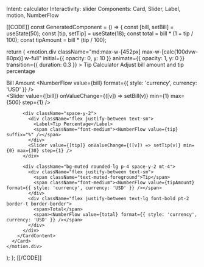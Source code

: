 Intent: calculator
Interactivity: slider
Components: Card, Slider, Label, motion, NumberFlow

[[CODE]]
const GeneratedComponent = () => {
  const [bill, setBill] = useState(50);
  const [tip, setTip] = useState(18);
  const total = bill * (1 + tip / 100);
  const tipAmount = bill * (tip / 100);
  
  return (
    <motion.div
      className="md:max-w-[452px] max-w-[calc(100dvw-80px)] w-full"
      initial={{ opacity: 0, y: 10 }}
      animate={{ opacity: 1, y: 0 }}
      transition={{ duration: 0.3 }}
    >
      <Card className="bg-gradient-to-br from-muted/50 to-muted/30">
        <CardHeader>
          <CardTitle>Tip Calculator</CardTitle>
          <CardDescription>Adjust bill amount and tip percentage</CardDescription>
        </CardHeader>
        <CardContent className="space-y-4">
          <div className="space-y-2">
            <div className="flex justify-between text-sm">
              <Label>Bill Amount</Label>
              <span className="font-medium"><NumberFlow value={bill} format={{ style: 'currency', currency: 'USD' }} /></span>
            </div>
            <Slider value={[bill]} onValueChange={([v]) => setBill(v)} min={1} max={500} step={1} />
          </div>
          
          <div className="space-y-2">
            <div className="flex justify-between text-sm">
              <Label>Tip Percentage</Label>
              <span className="font-medium"><NumberFlow value={tip} suffix="%" /></span>
            </div>
            <Slider value={[tip]} onValueChange={([v]) => setTip(v)} min={0} max={30} step={1} />
          </div>
          
          <div className="bg-muted rounded-lg p-4 space-y-2 mt-4">
            <div className="flex justify-between text-sm">
              <span className="text-muted-foreground">Tip</span>
              <span className="font-medium"><NumberFlow value={tipAmount} format={{ style: 'currency', currency: 'USD' }} /></span>
            </div>
            <div className="flex justify-between text-lg font-bold pt-2 border-t border-border">
              <span>Total</span>
              <span><NumberFlow value={total} format={{ style: 'currency', currency: 'USD' }} /></span>
            </div>
          </div>
        </CardContent>
      </Card>
    </motion.div>
  );
};
[[/CODE]]

